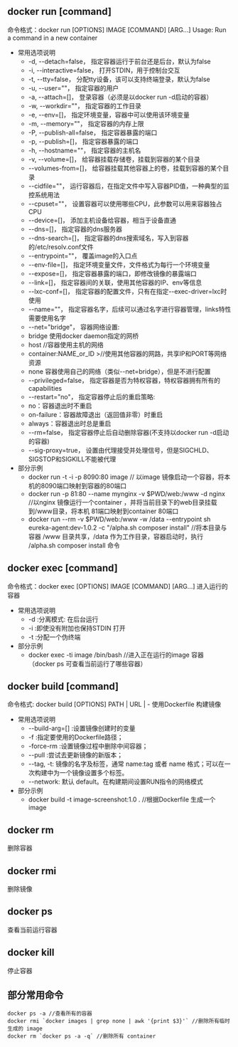 
## docker run [command]
命令格式：docker run [OPTIONS] IMAGE [COMMAND] [ARG...]
Usage: Run a command in a new container
- 常用选项说明
	- -d, --detach=false， 指定容器运行于前台还是后台，默认为false
    - -i, --interactive=false， 打开STDIN，用于控制台交互
    - -t, --tty=false， 分配tty设备，该可以支持终端登录，默认为false
    - -u, --user=""， 指定容器的用户
    - -a, --attach=[]， 登录容器（必须是以docker run -d启动的容器）
    - -w, --workdir=""， 指定容器的工作目录
    - -e, --env=[]， 指定环境变量，容器中可以使用该环境变量
    - -m, --memory=""， 指定容器的内存上限
    - -P, --publish-all=false， 指定容器暴露的端口
    - -p, --publish=[]， 指定容器暴露的端口
    - -h, --hostname=""， 指定容器的主机名
    - -v, --volume=[]， 给容器挂载存储卷，挂载到容器的某个目录
    - --volumes-from=[]， 给容器挂载其他容器上的卷，挂载到容器的某个目录
    - --cidfile=""， 运行容器后，在指定文件中写入容器PID值，一种典型的监控系统用法
    - --cpuset=""， 设置容器可以使用哪些CPU，此参数可以用来容器独占CPU
    - --device=[]， 添加主机设备给容器，相当于设备直通
    - --dns=[]， 指定容器的dns服务器
    - --dns-search=[]， 指定容器的dns搜索域名，写入到容器的/etc/resolv.conf文件
    - --entrypoint=""， 覆盖image的入口点
    - --env-file=[]， 指定环境变量文件，文件格式为每行一个环境变量
    - --expose=[]， 指定容器暴露的端口，即修改镜像的暴露端口
    - --link=[]， 指定容器间的关联，使用其他容器的IP、env等信息
    - --lxc-conf=[]， 指定容器的配置文件，只有在指定--exec-driver=lxc时使用
    - --name=""， 指定容器名字，后续可以通过名字进行容器管理，links特性需要使用名字
    - --net="bridge"， 容器网络设置:
    - bridge 使用docker daemon指定的网桥
    - host //容器使用主机的网络
    - container:NAME_or_ID >//使用其他容器的网路，共享IP和PORT等网络资源
    - none 容器使用自己的网络（类似--net=bridge），但是不进行配置
    - --privileged=false， 指定容器是否为特权容器，特权容器拥有所有的capabilities
    - --restart="no"， 指定容器停止后的重启策略:
    - no：容器退出时不重启
    - on-failure：容器故障退出（返回值非零）时重启
    - always：容器退出时总是重启
    - --rm=false， 指定容器停止后自动删除容器(不支持以docker run -d启动的容器)
    - --sig-proxy=true， 设置由代理接受并处理信号，但是SIGCHLD、SIGSTOP和SIGKILL不能被代理
- 部分示例
	- docker run -t -i -p 8090:80 image // 以image 镜像启动一个容器，将本机的8090端口映射到容器的80端口
	- docker run -p 81:80 --name mynginx -v $PWD/web:/www -d nginx //以nginx 镜像运行一个container ，并将当前目录下的web目录挂载到/www目录，将本机 81端口映射到container 80端口
	- docker run --rm -v $PWD/web:/www -w /data --entrypoint sh eureka-agent:dev-1.0.2 -c "/alpha.sh composer install" //将本目录与容器 /www 目录共享，/data 作为工作目录，容器启动时，执行 /alpha.sh composer install 命令

## docker exec [command]
命令格式：docker exec [OPTIONS] IMAGE [COMMAND] [ARG...]
进入运行的容器
- 常用选项说明
	- -d :分离模式: 在后台运行
	- -i :即使没有附加也保持STDIN 打开
	- -t :分配一个伪终端
- 部分示例
	- docker exec -ti image /bin/bash //进入正在运行的image 容器 （docker ps 可查看当前运行了哪些容器）

## docker build [command]
命令格式: docker build [OPTIONS] PATH | URL | -
使用Dockerfile 构建镜像
- 常用选项说明
	- --build-arg=[] :设置镜像创建时的变量
	- -f :指定要使用的Dockerfile路径；
	- -force-rm :设置镜像过程中删除中间容器；
	- --pull :尝试去更新镜像的新版本；
	- --tag, -t: 镜像的名字及标签，通常 name:tag 或者 name 格式；可以在一次构建中为一个镜像设置多个标签。
	- --network: 默认 default。在构建期间设置RUN指令的网络模式
- 部分示例
	-  docker build -t image-screenshot:1.0 .  //根据Dockerfile 生成一个image

## docker rm
删除容器

## docker rmi
删除镜像

## docker ps
查看当前运行容器

## docker kill 
停止容器

## 部分常用命令
```
docker ps -a //查看所有的容器
docker rmi `docker images | grep none | awk '{print $3}'` //删除所有临时生成的 image
docker rm `docker ps -a -q` //删除所有 container
```
